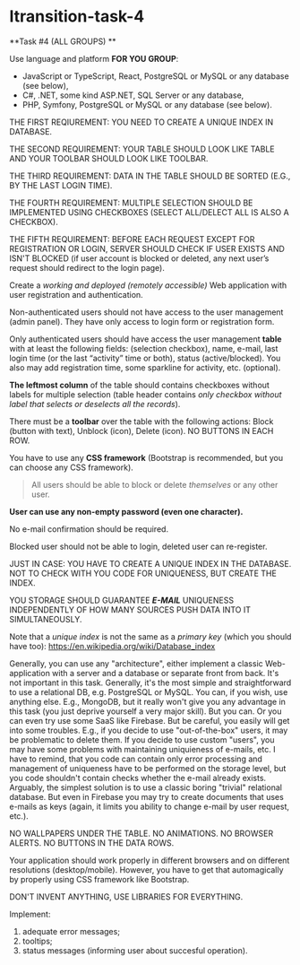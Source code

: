 # Itransition-task-4

**Task #4 (ALL GROUPS) **

Use language and platform **FOR YOU GROUP**:

* JavaScript or TypeScript, React, PostgreSQL or MySQL or any database (see below),
* C#, .NET, some kind ASP.NET, SQL Server or any database,
* PHP, Symfony, PostgreSQL or MySQL or any database (see below).

THE FIRST REQIUREMENT: YOU NEED TO CREATE A UNIQUE INDEX IN DATABASE.

THE SECOND REQUIREMENT: YOUR TABLE SHOULD LOOK LIKE TABLE AND YOUR TOOLBAR SHOULD LOOK LIKE TOOLBAR.

THE THIRD REQUIREMENT: DATA IN THE TABLE SHOULD BE SORTED (E.G., BY THE LAST LOGIN TIME).

THE FOURTH REQUIREMENT: MULTIPLE SELECTION SHOULD BE IMPLEMENTED USING CHECKBOXES (SELECT ALL/DELECT ALL IS ALSO A CHECKBOX).

THE FIFTH REQUIREMENT: BEFORE EACH REQUEST EXCEPT FOR REGISTRATION OR LOGIN, SERVER SHOULD CHECK IF USER EXISTS AND ISN'T BLOCKED (if user account is blocked or deleted, any next user’s request should redirect to the login page).

Create a _working and deployed (remotely accessible)_ Web application with user registration and authentication.

Non-authenticated users should not have access to the user management (admin panel). They have only access to login form or registration form.

Only authenticated users should have access the user management **table** with at least the following fields: (selection checkbox), name, e-mail, last login time (or the last “activity” time or both), status (active/blocked). You also may add registration time, some sparkline for activity, etc. (optional).

**The leftmost column** of the table should contains checkboxes without labels for multiple selection (table header contains _only checkbox without label that selects or deselects all the records_).

There must be a **toolbar** over the table with the following actions: Block (button with text), Unblock (icon), Delete (icon). NO BUTTONS IN EACH ROW.

You have to use any **CSS framework** (Bootstrap is recommended, but you can choose any CSS framework).

> All users should be able to block or delete _themselves_ or any other user.

**User can use any non-empty password (even one character).**

No e-mail confirmation should be required.

Blocked user should not be able to login, deleted user can re-register.

JUST IN CASE: YOU HAVE TO CREATE A UNIQUE INDEX IN THE DATABASE. NOT TO CHECK WITH YOU CODE FOR UNIQUENESS, BUT CREATE THE INDEX.

YOU STORAGE SHOULD GUARANTEE ***E-MAIL*** UNIQUENESS INDEPENDENTLY OF HOW MANY SOURCES PUSH DATA INTO IT SIMULTANEOUSLY.

Note that a _unique index_ is not the same as a _primary key_ (which you should have too):
https://en.wikipedia.org/wiki/Database_index

Generally, you can use any "architecture", either implement a classic Web-application with a server and a database or separate front from back. It's not important in this task. Generally, it's the most simple and straightforward to use a relational DB, e.g. PostgreSQL or MySQL. You can, if you wish, use anything else. E.g., MongoDB, but it really won't give you any advantage in this task (you just deprive yourself a very major skill). But you can. Or you can even try use some SaaS like Firebase. But be careful, you easily will get into some troubles. E.g.,  if you decide to use "out-of-the-box" users, it may be problematic to delete them. If you decide to use custom "users", you may have some problems with maintaining uniquieness of e-mails, etc. I have to remind, that you code can contain only error processing and management of uniqueness have to be performed on the storage level, but you code shouldn't contain checks whether the e-mail already exists. Arguably, the simplest solution is to use a classic boring "trivial" relational database. But even in Firebase you may try to create documents that uses e-mails as keys (again, it limits you ability to change e-mail by user request, etc.).

NO WALLPAPERS UNDER THE TABLE. NO ANIMATIONS. NO BROWSER ALERTS. NO BUTTONS IN THE DATA ROWS.

Your application should work properly in different browsers and on different resolutions (desktop/mobile). However, you have to get that automagically by properly using CSS framework like Bootstrap.

DON'T INVENT ANYTHING, USE LIBRARIES FOR EVERYTHING.

Implement:
1. adequate error messages;
1. tooltips;
1. status messages (informing user about succesful operation).
